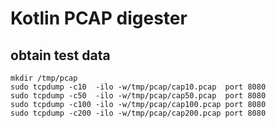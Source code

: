 # Kotlin PCAP digester

## obtain test data
```
mkdir /tmp/pcap
sudo tcpdump -c10  -ilo -w/tmp/pcap/cap10.pcap  port 8080
sudo tcpdump -c50  -ilo -w/tmp/pcap/cap50.pcap  port 8080
sudo tcpdump -c100 -ilo -w/tmp/pcap/cap100.pcap port 8080
sudo tcpdump -c200 -ilo -w/tmp/pcap/cap200.pcap port 8080
```
